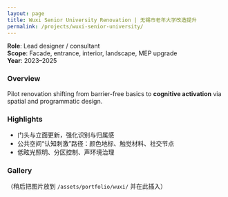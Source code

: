 ```yaml
---
layout: page
title: Wuxi Senior University Renovation | 无锡市老年大学改造提升
permalink: /projects/wuxi-senior-university/
---
```


**Role**: Lead designer / consultant  
**Scope**: Facade, entrance, interior, landscape, MEP upgrade  
**Year**: 2023–2025  

### Overview
Pilot renovation shifting from barrier-free basics to **cognitive activation** via spatial and programmatic design.

### Highlights
- 门头与立面更新，强化识别与归属感  
- 公共空间“认知刺激”路径：颜色地标、触觉材料、社交节点  
- 低眩光照明、分区控制、声环境治理  

### Gallery
（稍后把图片放到 `/assets/portfolio/wuxi/` 并在此插入）
